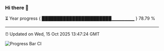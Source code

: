 ### Hi there 👋

⏳ Year progress { ███████████████████████▁▁▁▁▁▁▁ } 78.79 %

---

⏰ Updated on Wed, 15 Oct 2025 13:47:24 GMT

![Progress Bar CI](https://github.com/IshwaranRudhara/GIT-ACTION/workflows/Progress%20Bar%20CI/badge.svg)

